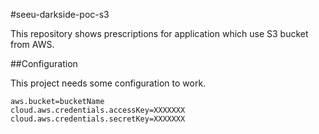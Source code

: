 #seeu-darkside-poc-s3

This repository shows prescriptions for application which use S3 bucket from AWS.

 ##Configuration
 
This project needs some configuration to work.
  
 ```
aws.bucket=bucketName
cloud.aws.credentials.accessKey=XXXXXXX
cloud.aws.credentials.secretKey=XXXXXXX
```
